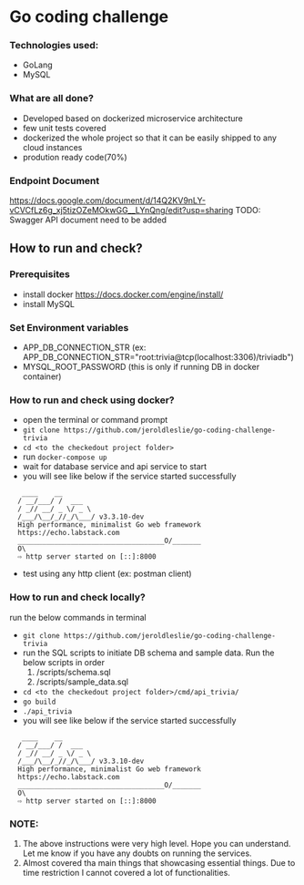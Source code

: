 # Go coding challenge

### Technologies used:
- GoLang
- MySQL

### What are all done?
- Developed based on dockerized microservice architecture
- few unit tests covered
- dockerized the whole project so that it can be easily shipped to any cloud instances
- prodution ready code(70%)

### Endpoint Document
https://docs.google.com/document/d/14Q2KV9nLY-vCVCfLz6g_xj5tizOZeMOkwGG__LYnQng/edit?usp=sharing
TODO: Swagger API document need to be added

## How to run and check?
### Prerequisites
- install docker https://docs.docker.com/engine/install/
- install MySQL

### Set Environment variables
- APP_DB_CONNECTION_STR (ex: APP_DB_CONNECTION_STR="root:trivia@tcp(localhost:3306)/triviadb")
- MYSQL_ROOT_PASSWORD (this is only if running DB in docker container)

### How to run and check using docker?
- open the terminal or command prompt
- `git clone https://github.com/jeroldleslie/go-coding-challenge-trivia`
- `cd <to the checkedout project folder>`
- run `docker-compose up`
- wait for database service and api service to start
- you will see like below if the service started successfully
```
   ____    __
  / __/___/ /  ___
  / _// __/ _ \/ _ \
  /___/\__/_//_/\___/ v3.3.10-dev
  High performance, minimalist Go web framework
  https://echo.labstack.com
  ____________________________________O/_______
  O\
  ⇨ http server started on [::]:8000
```
- test using any http client (ex: postman client)

### How to run and check locally?
run the below commands in terminal
- `git clone https://github.com/jeroldleslie/go-coding-challenge-trivia`
- run the SQL scripts to initiate DB schema and sample data. Run the below scripts in order
  1. <project folder>/scripts/schema.sql
  1. <project folder>/scripts/sample_data.sql
- `cd <to the checkedout project folder>/cmd/api_trivia/`
- `go build`
- `./api_trivia`
- you will see like below if the service started successfully 
```
   ____    __
  / __/___/ /  ___
  / _// __/ _ \/ _ \
  /___/\__/_//_/\___/ v3.3.10-dev
  High performance, minimalist Go web framework
  https://echo.labstack.com
  ____________________________________O/_______
  O\
  ⇨ http server started on [::]:8000
```
### NOTE: 
1. The above instructions were very high level. Hope you can understand. Let me know if you have any doubts on running the services.
2. Almost covered tha main things that showcasing essential things. Due to time restriction I cannot covered a lot of functionalities.
